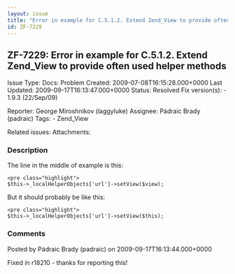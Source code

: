 ```yaml
---
layout: issue
title: "Error in example for C.5.1.2. Extend Zend_View to provide often used helper methods"
id: ZF-7229
---
```


ZF-7229: Error in example for C.5.1.2. Extend Zend\_View to provide often used helper methods
---------------------------------------------------------------------------------------------

 Issue Type: Docs: Problem Created: 2009-07-08T16:15:28.000+0000 Last Updated: 2009-09-17T16:13:47.000+0000 Status: Resolved Fix version(s): - 1.9.3 (22/Sep/09)
 
 Reporter:  George Miroshnikov (laggyluke)  Assignee:  Pádraic Brady (padraic)  Tags: - Zend\_View
 
 Related issues: 
 Attachments: 
### Description

The line in the middle of example is this:

 
    <pre class="highlight">
    $this->_localHelperObjects['url']->setView($view);


But it should probably be like this:

 
    <pre class="highlight">
    $this->_localHelperObjects['url']->setView($this);


 

 

### Comments

Posted by Pádraic Brady (padraic) on 2009-09-17T16:13:44.000+0000

Fixed in r18210 - thanks for reporting this!

 

 